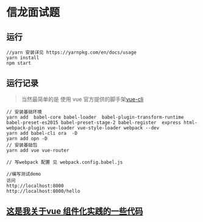 # 信龙面试题

## 运行

```shell
//yarn 安装详见 https://yarnpkg.com/en/docs/usage
yarn install
npm start
```

## 运行记录

>当然最简单的是 使用 vue 官方提供的脚手架[vue-cli](https://github.com/vuejs/vue-cli)

```shell
// 安装基础环境
yarn add  babel-core babel-loader  babel-plugin-transform-runtime  babel-preset-es2015 babel-preset-stage-2 babel-register  express html-webpack-plugin vue-loader vue-style-loader webpack --dev
yarn add babel-cli ora  -D
yarn add opn -D
// 安装基础包
yarn add vue vue-router

// 写webpack 配置 见 webpack.config.babel.js

//编写测试demo
访问
http://localhost:8000
http://localhost:8000/hello
```

## [这是我关于vue 组件化实践的一些代码](https://github.com/feedChecken/vue-ionic)

